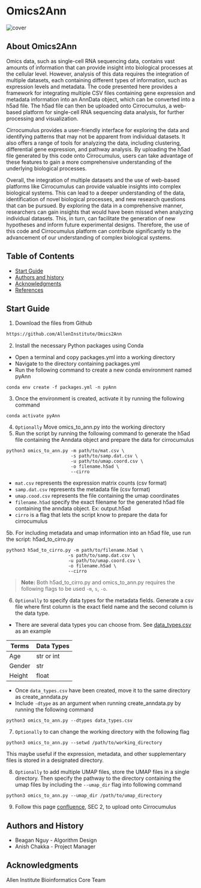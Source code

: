 Omics2Ann
=================================================
![cover](images)

## About Omics2Ann
Omics data, such as single-cell RNA sequencing data, contains vast amounts of information that can provide insight into biological processes at the cellular level. However, analysis of this data requires the integration of multiple datasets, each containing different types of information, such as expression levels and metadata. The code presented here provides a framework for integrating multiple CSV files containing gene expression and metadata information into an AnnData object, which can be converted into a h5ad file. The h5ad file can then be uploaded onto Cirrocumulus, a web-based platform for single-cell RNA sequencing data analysis, for further processing and visualization.

Cirrocumulus provides a user-friendly interface for exploring the data and identifying patterns that may not be apparent from individual datasets. It also offers a range of tools for analyzing the data, including clustering, differential gene expression, and pathway analysis. By uploading the h5ad file generated by this code onto Cirrocumulus, users can take advantage of these features to gain a more comprehensive understanding of the underlying biological processes.

Overall, the integration of multiple datasets and the use of web-based platforms like Cirrocumulus can provide valuable insights into complex biological systems. This can lead to a deeper understanding of the data, identification of novel biological processes, and new research questions that can be pursued. By exploring the data in a comprehensive manner, researchers can gain insights that would have been missed when analyzing individual datasets. This, in turn, can facilitate the generation of new hypotheses and inform future experimental designs. Therefore, the use of this code and Cirrocumulus platform can contribute significantly to the advancement of our understanding of complex biological systems.

Table of Contents
-----------------
* [Start Guide](#Start-Guide)
* [Authors and history](#authors-and-history)
* [Acknowledgments](#Acknowledgments)
* [References](#references)

## Start Guide
1. Download the files from Github
```bash
https://github.com/AllenInstitute/Omics2Ann
```
2. Install the necessary Python packages using Conda
  - Open a terminal and copy packages.yml into a working directory
  - Navigate to the directory containing packages.yml
  - Run the following command to create a new conda environment named pyAnn
```
conda env create -f packages.yml -n pyAnn
```
3. Once the environment is created, activate it by running the following command
```
conda activate pyAnn
```
4. `Optionally` Move omics_to_ann.py into the working directory 
5. Run the script by running the following command to generate the h5ad file containing the Anndata object and prepare the data for cirrocumulus
```
python3 omics_to_ann.py -m path/to/mat.csv \
                        -s path/to/samp.dat.csv \
                        -u path/to/umap.coord.csv \ 
                        -o filename.h5ad \
                        --cirro
```
- `mat.csv` represents the expression matrix counts (csv format)
- `samp.dat.csv` represents the metadata file (csv format)
- `umap.cood.csv` represents the file containing the umap coordinates
- `filename.h5ad` specify the exact filename for the generated h5ad file containing the anndata object. Ex: output.h5ad
- `cirro` is a flag that lets the script know to prepare the data for cirrocumulus

5b. For including metadata and umap information into an h5ad file, use run the script: h5ad_to_cirro.py
```
python3 h5ad_to_cirro.py -m path/to/filename.h5ad \
                       -s path/to/samp.dat.csv \
                       -u path/to/umap.coord.csv \ 
                       -o filename.h5ad \
                       --cirro
```
> **Note:** Both h5ad_to_cirro.py and omics_to_ann.py requires the following flags to be used `-m`, `s`, `-o`.
6. `Optionally` to specify data types for the metadata fields. Generate a csv file where first column is the exact field name and the second column is the data type.
* There are several data types you can choose from. See [data_types.csv](https://github.com/beagan-svg/Omics2Ann/blob/main/data_types.csv) as an example

| Terms         | Data Types    |
| ------------- | ------------- |
| Age           | str or int    |
| Gender        | str           |
| Height        | float         |
* Once `data_types.csv` have been created, move it to the same directory as create_anndata.py
* Include `-dtype` as an argument when running create_anndata.py by running the following command
```
python3 omics_to_ann.py --dtypes data_types.csv
```
7. `Optionally` to can change the working directory with the following flag
```
python3 omics_to_ann.py --setwd /path/to/working_directory
```
This maybe useful if the expression, metadata, and other supplementary files is stored in a designated directory.

8. `Optionally` to add multiple UMAP files, store the UMAP files in a single directory. Then specify the pathway to the directory containing the umap files by including the `--umap_dir` flag into following command
```
python3 omics_to_ann.py --umap_dir /path/to/umap_directory
```
9. Follow this page [confluence](http://confluence.corp.alleninstitute.org/pages/viewpage.action?spaceKey=BIOIN&title=Cirrocumulus), SEC 2, to upload onto Cirrocumulus

## Authors and History

* Beagan Nguy - Algorithm Design
* Anish Chakka - Project Manager

## Acknowledgments

Allen Institute Bioinformatics Core Team

